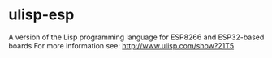 # ulisp-esp
A version of the Lisp programming language for ESP8266 and ESP32-based boards
For more information see:
http://www.ulisp.com/show?21T5
